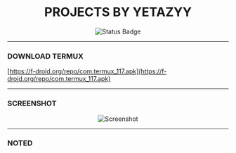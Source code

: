 <h1 align="center">
  PROJECTS BY YETAZYY
</h1>

<p align="center">
<img src="https://img.shields.io/badge/Status-Inactive-red?style=for-the-badge" alt="Status Badge" />
</p>

<hr />

### DOWNLOAD TERMUX
[https://f-droid.org/repo/com.termux_117.apk](https://f-droid.org/repo/com.termux_117.apk)

---
### SCREENSHOT
<p align="center">
  <img src="https://github.com/Yetazyyy/YetaHubXpoilt/blob/main/Screenshot_2025-09-23-01-34-40-108_ru.iiec.pydroid3-edit.jpg?raw=true" alt="Screenshot" style="max-width: 100%; height: auto;" />
</p>

---
### NOTED

